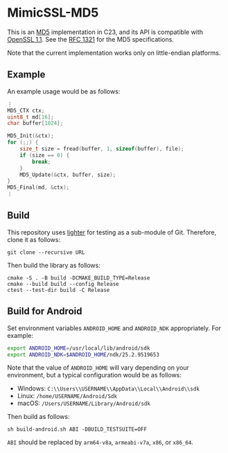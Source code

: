 # MimicSSL-MD5

This is an [MD5][wikipedia::md5] implementation in C23, and its API is
compatible with [OpenSSL 1.1][openssl::md5_init]. See the
[RFC 1321][ietf::rfc1321] for the MD5 specifications.

Note that the current implementation works only on little-endian platforms.

## Example

An example usage would be as follows:

```c
⋮
MD5_CTX ctx;
uint8_t md[16];
char buffer[1024];

MD5_Init(&ctx);
for (;;) {
    size_t size = fread(buffer, 1, sizeof(buffer), file);
    if (size == 0) {
        break;
    }
    MD5_Update(&ctx, buffer, size);
}
MD5_Final(md, &ctx);
⋮
```

## Build

This repository uses [lighter][maroontress::lighter] for testing as a sub-module
of Git. Therefore, clone it as follows:

```plaintext
git clone --recursive URL
```

Then build the library as follows:

```textplain
cmake -S . -B build -DCMAKE_BUILD_TYPE=Release
cmake --build build --config Release
ctest --test-dir build -C Release
```

## Build for Android

Set environment variables `ANDROID_HOME` and `ANDROID_NDK` appropriately. For
example:

```sh
export ANDROID_HOME=/usr/local/lib/android/sdk
export ANDROID_NDK=$ANDROID_HOME/ndk/25.2.9519653
```

Note that the value of `ANDROID_HOME` will vary depending on your environment,
but a typical configuration would be as follows:

- Windows: `C:\\Users\\USERNAME\\AppData\\Local\\Android\\sdk`
- Linux: `/home/USERNAME/Android/Sdk`
- macOS: `/Users/USERNAME/Library/Android/sdk`

Then build as follows:

```
sh build-android.sh ABI -DBUILD_TESTSUITE=OFF
```

`ABI` should be replaced by `arm64-v8a`, `armeabi-v7a`, `x86`, or `x86_64`.

[wikipedia::md5]: https://en.wikipedia.org/wiki/MD5
[ietf::rfc1321]: https://www.ietf.org/rfc/rfc1321.txt
[openssl::md5_init]: https://www.openssl.org/docs/man1.1.1/man3/MD5_Init.html
[maroontress::lighter]: https://github.com/maroontress/lighter
